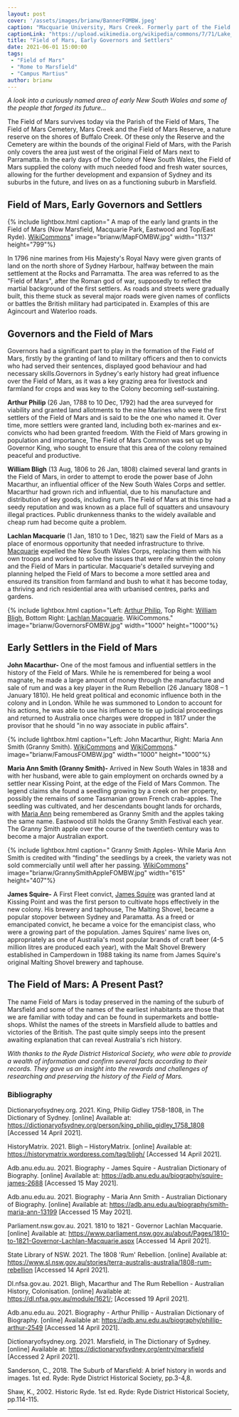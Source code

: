 ```yaml
---
layout: post
cover: '/assets/images/brianw/BannerFOMBW.jpeg'
caption: "Macquarie University, Mars Creek. Formerly part of the Field of Mars Common. WikiCommons"
captionLink: "https://upload.wikimedia.org/wikipedia/commons/7/71/Lake_and_Campus_Panorama%2C_Macquarie_University.JPG"
title: "Field of Mars, Early Governors and Settlers"
date: 2021-06-01 15:00:00
tags:
 - "Field of Mars"
 - "Rome to Marsfield"
 - "Campus Martius"
author: brianw
---
```

_A look into a curiously named area of early New South Wales and some of the people that forged its future…_

The Field of Mars survives today via the Parish of the Field of Mars, The Field of Mars Cemetery, Mars Creek and the Field of Mars Reserve, a nature reserve on the shores of Buffalo Creek. Of these only the Reserve and the Cemetery are within the bounds of the original Field of Mars, with the Parish only covers the area just west of the original Field of Mars next to Parramatta. In the early days of the Colony of New South Wales, the Field of Mars supplied the colony with much needed food and fresh water sources, allowing for the further development and expansion of Sydney and its suburbs in the future, and lives on as a functioning suburb in Marsfield.

## Field of Mars, Early Governors and Settlers

{% include lightbox.html
caption=" A map of the early land grants in the Field of Mars (Now Marsfield, Macquarie Park, Eastwood and Top/East Ryde). [WikiCommons](https://upload.wikimedia.org/wikipedia/commons/5/50/Original_Land_Grants_RYDE_1792-1809.jpg)"
image="brianw/MapFOMBW.jpg"
width="1137"
height="799"%}


In 1796 nine marines from His Majesty's Royal Navy were given grants of land on the north shore of Sydney Harbour, halfway between the main settlement at the Rocks and Parramatta. The area was referred to as the &quot;Field of Mars&quot;, after the Roman god of war, supposedly to reflect the martial background of the first settlers. As roads and streets were gradually built, this theme stuck as several major roads were given names of conflicts or battles the British military had participated in. Examples of this are Agincourt and Waterloo roads.


## Governors and the Field of Mars


Governors had a significant part to play in the formation of the Field of Mars, firstly by the granting of land to military officers and then to convicts who had served their sentences, displayed good behaviour and had necessary skills.Governors in Sydney&#39;s early history had great influence over the Field of Mars, as it was a key grazing area for livestock and farmland for crops and was key to the Colony becoming self-sustaining.

**Arthur Philip** (26 Jan, 1788 to 10 Dec, 1792) had the area surveyed for viability and granted land allotments to the nine Marines who were the first settlers of the Field of Mars and is said to be the one who named it. Over time, more settlers were granted land, including both ex-marines and ex-convicts who had been granted freedom. With the Field of Mars growing in population and importance, The Field of Mars Common was set up by Governor King, who sought to ensure that this area of the colony remained peaceful and productive.

**William Bligh** (13 Aug, 1806 to 26 Jan, 1808) claimed several land grants in the Field of Mars, in order to attempt to erode the power base of John Macarthur, an influential officer of the New South Wales Corps and settler. Macarthur had grown rich and influential, due to his manufacture and distribution of key goods, including rum. The Field of Mars at this time had a seedy reputation and was known as a place full of squatters and unsavoury illegal practices. Public drunkenness thanks to the widely available and cheap rum had become quite a problem.

**Lachlan Macquarie** (1 Jan, 1810 to 1 Dec, 1821) saw the Field of Mars as a place of enormous opportunity that needed infrastructure to thrive. [Macquarie](https://www.parliament.nsw.gov.au/about/Pages/1810-to-1821-Governor-Lachlan-Macquarie.aspx) expelled the New South Wales Corps, replacing them with his own troops and worked to solve the issues that were rife within the colony and the Field of Mars in particular. Macquarie&#39;s detailed surveying and planning helped the Field of Mars to become a more settled area and ensured its transition from farmland and bush to what it has become today, a thriving and rich residential area with urbanised centres, parks and gardens.


{% include lightbox.html
caption="Left: [Arthur Philip](https://commons.wikimedia.org/wiki/File:Arthur_Phillip.jpg), Top Right: [William Bligh](https://commons.wikimedia.org/wiki/File:WilliamBligh.jpeg), Bottom Right: [Lachlan Macquarie](https://commons.wikimedia.org/wiki/File:Ln-Governor-Lachlan_macquarie.jpg). WikiCommons."
image="brianw/GovernorsFOMBW.jpg"
width="1000"
height="1000"%}

## Early Settlers in the Field of Mars


**John Macarthur-** One of the most famous and influential settlers in the history of the Field of Mars. While he is remembered for being a wool magnate, he made a large amount of money through the manufacture and sale of rum and was a key player in the Rum Rebellion (26 January 1808 – 1 January 1810). He held great political and economic influence both in the colony and in London. While he was summoned to London to account for his actions, he was able to use his influence to tie up judicial proceedings and returned to Australia once charges were dropped in 1817 under the provisor that he should &quot;in no way associate in public affairs&quot;.


{% include lightbox.html
caption="Left: John Macarthur, Right: Maria Ann Smith (Granny Smith).
 [WikiCommons](https://commons.wikimedia.org/wiki/File:John_Macarthur.jpg) and [WikiCommons](https://commons.wikimedia.org/wiki/File:Maria_Ann_Sherwood_Smith_a3055001h.jpg)."
image="brianw/FamousFOMBW.jpg"
width="1000"
height="1000"%}

**Maria Ann Smith (Granny Smith)-** Arrived in New South Wales in 1838 and with her husband, were able to gain employment on orchards owned by a settler near Kissing Point, at the edge of the Field of Mars Common. The legend claims she found a seedling growing by a creek on her property, possibly the remains of some Tasmanian grown French crab-apples. The seedling was cultivated, and her descendants bought lands for orchards, with [Maria Ann](https://adb.anu.edu.au/biography/smith-maria-ann-13199) being remembered as Granny Smith and the apples taking the same name. Eastwood still holds the Granny Smith Festival each year. The Granny Smith apple over the course of the twentieth century was to become a major Australian export.


{% include lightbox.html
caption=" Granny Smith Apples- While Maria Ann Smith is credited with “finding” the seedlings by a creek, the variety was not sold commercially until well after her passing. [WikiCommons](https://www.publicdomainpictures.net/en/view-image.php?image=28985&amp;picture=granny-smith-apple)"
image="brianw/GrannySmithAppleFOMBW.jpg"
width="615"
height="407"%}

**James Squire-** A First Fleet convict, [James Squire](https://adb.anu.edu.au/biography/squire-james-2688) was granted land at Kissing Point and was the first person to cultivate hops effectively in the new colony. His brewery and taphouse, The Malting Shovel, became a popular stopover between Sydney and Paramatta. As a freed or emancipated convict, he became a voice for the emancipist class, who were a growing part of the population. James Squires&#39; name lives on, appropriately as one of Australia&#39;s most popular brands of craft beer (4-5 million litres are produced each year), with the Malt Shovel Brewery established in Camperdown in 1988 taking its name from James Squire&#39;s original Malting Shovel brewery and taphouse.


## The Field of Mars: A Present Past?


The name Field of Mars is today preserved in the naming of the suburb of Marsfield and some of the names of the earliest inhabitants are those that we are familiar with today and can be found in supermarkets and bottle-shops. Whilst the names of the streets in Marsfield allude to battles and victories of the British. The past quite simply seeps into the present awaiting explanation that can reveal Australia&#39;s rich history.

_With thanks to the Ryde District Historical Society, who were able to provide a wealth of information and confirm several facts according to their records. They gave us an insight into the rewards and challenges of researching and preserving the history of the Field of Mars._

### Bibliography

Dictionaryofsydney.org. 2021. King, Philip Gidley 1758-1808, in The Dictionary of Sydney. [online] Available at: https://dictionaryofsydney.org/person/king_philip_gidley_1758_1808 [Accessed 14 April 2021].

HistoryMatrix. 2021. Bligh – HistoryMatrix. [online] Available at: https://historymatrix.wordpress.com/tag/bligh/ [Accessed 14 April 2021].

Adb.anu.edu.au. 2021. Biography - James Squire - Australian Dictionary of Biography. [online] Available at: https://adb.anu.edu.au/biography/squire-james-2688 [Accessed 15 May 2021].

Adb.anu.edu.au. 2021. Biography - Maria Ann Smith - Australian Dictionary of Biography. [online] Available at: https://adb.anu.edu.au/biography/smith-maria-ann-13199 [Accessed 15 May 2021].

Parliament.nsw.gov.au. 2021. 1810 to 1821 - Governor Lachlan Macquarie. [online] Available at: https://www.parliament.nsw.gov.au/about/Pages/1810-to-1821-Governor-Lachlan-Macquarie.aspx [Accessed 14 April 2021].

State Library of NSW. 2021. The 1808 &#39;Rum&#39; Rebellion. [online] Available at: https://www.sl.nsw.gov.au/stories/terra-australis-australia/1808-rum-rebellion [Accessed 14 April 2021].

Dl.nfsa.gov.au. 2021. Bligh, Macarthur and The Rum Rebellion - Australian History, Colonisation. [online] Available at: https://dl.nfsa.gov.au/module/1621/; [Accessed 19 April 2021].

Adb.anu.edu.au. 2021. Biography - Arthur Phillip - Australian Dictionary of Biography. [online] Available at: https://adb.anu.edu.au/biography/phillip-arthur-2549 [Accessed 14 April 2021].

Dictionaryofsydney.org. 2021. Marsfield, in The Dictionary of Sydney. [online] Available at: https://dictionaryofsydney.org/entry/marsfield [Accessed 2 April 2021].

Sanderson, C., 2018. The Suburb of Marsfield: A brief history in words and images. 1st ed. Ryde: Ryde District Historical Society, pp.3-4,8.

Shaw, K., 2002. Historic Ryde. 1st ed. Ryde: Ryde District Historical Society, pp.114-115.


---------------------------------------------------------------------------
